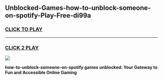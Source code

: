 
## Unblocked-Games-how-to-unblock-someone-on-spotify-Play-Free-di99a
<h3>
<a href="https://premium76.site?title=how-to-unblock-someone-on-spotify&ref=23A">CLICK TO PLAY</a></h3>
<hr>

<h3>
<a href="https://premium76.site?title=how-to-unblock-someone-on-spotify&ref=23A">CLICK 2 PLAY</a>
  
</h3>

<a href="https://premium76.site?title=how-to-unblock-someone-on-spotify&ref=23A"><img src="https://clearcache.store/games.png"></a>


**how-to-unblock-someone-on-spotify games unblocked: Your Gateway to Fun and Accessible Online Gaming**
